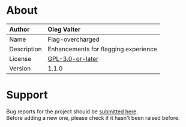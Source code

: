 
# About

| Author       | Oleg Valter |
| :----------- | :----------------------- |
| Name | Flag-overcharged |
| Description | Enhancements for flagging experience |
| License | [GPL-3.0-or-later](https://spdx.org/licenses/GPL-3.0-or-later) |
| Version | 1.1.0 |


# Support

Bug reports for the project should be [submitted here](https://github.com/userscripters/flag-overcharged/issues).
<br>Before adding a new one, please check if it hasn't been raised before.
  